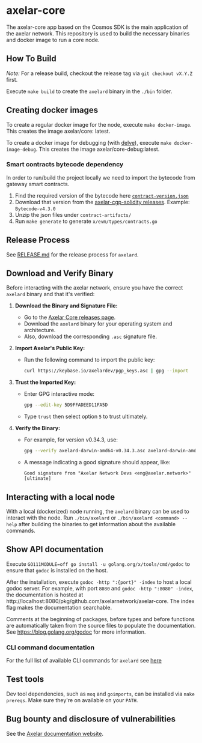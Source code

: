 # axelar-core

The axelar-core app based on the Cosmos SDK is the main application of the axelar network. This repository is used to
build the necessary binaries and docker image to run a core node.

## How To Build

_Note:_ For a release build, checkout the release tag via `git checkout vX.Y.Z` first.

Execute `make build` to create the `axelard` binary in the `./bin` folder.

## Creating docker images

To create a regular docker image for the node, execute `make docker-image`. This creates the image axelar/core:
latest.

To create a docker image for debugging (with [delve](https://github.com/go-delve/delve)),
execute `make docker-image-debug`. This creates the image axelar/core-debug:latest.

### Smart contracts bytecode dependency

In order to run/build the project locally we need to import the bytecode from gateway smart contracts.

1. Find the required version of the bytecode here [`contract-version.json`](contract-version.json)
2. Download that version from the [axelar-cgp-solidity releases](https://github.com/axelarnetwork/axelar-cgp-solidity/releases).
   Example: `Bytecode-v4.3.0`
3. Unzip the json files under `contract-artifacts/`
4. Run `make generate` to generate `x/evm/types/contracts.go`

## Release Process

See [RELEASE.md](RELEASE.md) for the release process for `axelard`.

## Download and Verify Binary

Before interacting with the axelar network, ensure you have the correct `axelard` binary and that it's verified:

1. **Download the Binary and Signature File:**
   - Go to the [Axelar Core releases page](https://github.com/axelarnetwork/axelar-core/releases).
   - Download the `axelard` binary for your operating system and architecture.
   - Also, download the corresponding `.asc` signature file.

2. **Import Axelar's Public Key:**
   - Run the following command to import the public key:
     ```bash
     curl https://keybase.io/axelardev/pgp_keys.asc | gpg --import
     ```

3. **Trust the Imported Key:**
   - Enter GPG interactive mode:
     ```bash
     gpg --edit-key 5D9FFADEED11FA5D
     ```
   - Type `trust` then select option `5` to trust ultimately.

4. **Verify the Binary:**
   - For example, for version v0.34.3, use:
     ```bash
     gpg --verify axelard-darwin-amd64-v0.34.3.asc axelard-darwin-amd64-v0.34.3
     ```
   - A message indicating a good signature should appear, like:
     ```
     Good signature from "Axelar Network Devs <eng@axelar.network>" [ultimate]
     ```

## Interacting with a local node

With a local (dockerized) node running, the `axelard` binary can be used to interact with the node.
Run `./bin/axelard` or `./bin/axelard <command> --help` after building the binaries to get information about the available commands.

## Show API documentation

Execute `GO111MODULE=off go install -u golang.org/x/tools/cmd/godoc` to ensure that `godoc` is installed on the host.

After the installation, execute `godoc -http ":{port}" -index` to host a local godoc server. For example, with
port `8080` and `godoc -http ":8080" -index`, the documentation is hosted at
http://localhost:8080/pkg/github.com/axelarnetwork/axelar-core. The index flag makes the documentation searchable.

Comments at the beginning of packages, before types and before functions are automatically taken from the source files
to populate the documentation. See https://blog.golang.org/godoc for more information.

### CLI command documentation

For the full list of available CLI commands for `axelard` see [here](docs/cli/toc.md)

## Test tools

Dev tool dependencies, such as `moq` and `goimports`, can be installed via `make prereqs`.
Make sure they're on available on your `PATH`.

## Bug bounty and disclosure of vulnerabilities

See the [Axelar documentation website](https://docs.axelar.dev/bug-bounty).
